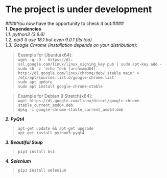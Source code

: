 # The project is under development #
####You now have the opportunity to check it out:####  
**1. Dependencies**  
*1.1. python3 (3.6.6)*  
*1.2. pip3 (I use 18.1 but even 9.0.1 fits too)*  
*1.3. Google Chrome (installation depends on your distribution)*:   
> Example for Ubuntu(x64):  
>`wget -q -O - https://dl-ssl.google.com/linux/linux_signing_key.pub | sudo apt-key add -`  
>`sudo sh -c 'echo "deb [arch=amd64] http://dl.google.com/linux/chrome/deb/ stable main" > /etc/apt/sources.list.d/google-chrome.list'`  
>`sudo apt update`  
>`sudo apt install google-chrome-stable`

> Example for Debian 9 Stretch(x64):  
> `wget https://dl.google.com/linux/direct/google-chrome-stable_current_amd64.deb`  
> `dpkg -i google-chrome-stable_current_amd64.deb`  

***2. PyQt4***   
>`apt-get update && apt-get upgrade`  
>`apt-get install python3-pyqt4`  

***3. Beautiful Soup***  
>`pip3 install bs4`  

***4. Selenium***  

>`pip3 install selenium`

